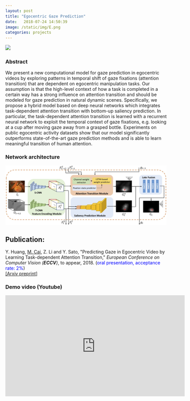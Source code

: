 ```yaml
---
layout: post
title: "Egocentric Gaze Prediction"
date:   2018-07-24 14:50:39
image: /static/img/E.png
categories: projects
---
```

<img class="img-responsive" src="/static/img/ECCV2018_sample.gif">

### Abstract
We present a new computational model for gaze prediction in egocentric videos by exploring patterns in temporal shift of gaze fixations (attention transition) that are dependent on egocentric manipulation tasks.
Our assumption is that the high-level context of how a task is completed in a certain way has a strong influence on attention transition and should be modeled for gaze prediction in natural dynamic scenes.
Specifically, we propose a hybrid model based on deep neural networks which integrates task-dependent attention transition with bottom-up saliency prediction. 
In particular, the task-dependent attention transition is learned with a recurrent neural network to exploit the temporal context of gaze fixations, e.g. looking at a cup after moving gaze away from a grasped bottle.
Experiments on public egocentric activity datasets show that our model significantly outperforms state-of-the-art gaze prediction methods and is able to learn meaningful transition of human attention.

### Network architecture
<img class="img-responsive" src="/static/img/ECCV2018_architecture.jpg">

## Publication:
Y. Huang, <u>M. Cai</u>, Z. Li and Y. Sato, &quot;Predicting Gaze in Egocentric Video by Learning Task-dependent Attention Transition,&quot; <i>European Conference on Computer Vision (**ECCV**)</i>, to appear, 2018. (<font color="blue">oral presentation, acceptance rate: 2%</font>)  
[[Arxiv preprint]](https://arxiv.org/pdf/1803.09125)

### Demo video (Youtube)
<iframe width="560" height="315" src="https://www.youtube.com/embed/TiFz-LP3LW4" frameborder="0" allow="autoplay; encrypted-media" allowfullscreen></iframe>
